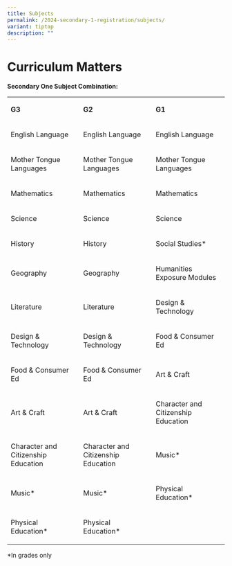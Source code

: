 ```yaml
---
title: Subjects
permalink: /2024-secondary-1-registration/subjects/
variant: tiptap
description: ""
---
```

<h1>Curriculum Matters</h1><p><strong>Secondary One Subject Combination:</strong></p><table><tbody><tr><td rowspan="1" colspan="1"><p><strong>G3</strong></p></td><td rowspan="1" colspan="1"><p><strong>G2</strong></p></td><td rowspan="1" colspan="1"><p><strong>G1</strong></p></td></tr><tr><td rowspan="1" colspan="1"><p>English Language</p></td><td rowspan="1" colspan="1"><p>English Language</p></td><td rowspan="1" colspan="1"><p>English Language</p></td></tr><tr><td rowspan="1" colspan="1"><p>Mother Tongue Languages</p></td><td rowspan="1" colspan="1"><p>Mother Tongue Languages</p></td><td rowspan="1" colspan="1"><p>Mother Tongue Languages</p></td></tr><tr><td rowspan="1" colspan="1"><p>Mathematics</p></td><td rowspan="1" colspan="1"><p>Mathematics</p></td><td rowspan="1" colspan="1"><p>Mathematics</p></td></tr><tr><td rowspan="1" colspan="1"><p>Science</p></td><td rowspan="1" colspan="1"><p>Science</p></td><td rowspan="1" colspan="1"><p>Science</p></td></tr><tr><td rowspan="1" colspan="1"><p>History</p></td><td rowspan="1" colspan="1"><p>History</p></td><td rowspan="1" colspan="1"><p>Social Studies*</p></td></tr><tr><td rowspan="1" colspan="1"><p>Geography</p></td><td rowspan="1" colspan="1"><p>Geography</p></td><td rowspan="1" colspan="1"><p>Humanities Exposure Modules</p></td></tr><tr><td rowspan="1" colspan="1"><p>Literature</p></td><td rowspan="1" colspan="1"><p>Literature</p></td><td rowspan="1" colspan="1"><p>Design &amp; Technology</p></td></tr><tr><td rowspan="1" colspan="1"><p>Design &amp; Technology</p></td><td rowspan="1" colspan="1"><p>Design &amp; Technology</p></td><td rowspan="1" colspan="1"><p>Food &amp; Consumer Ed</p></td></tr><tr><td rowspan="1" colspan="1"><p>Food &amp; Consumer Ed</p></td><td rowspan="1" colspan="1"><p>Food &amp; Consumer Ed</p></td><td rowspan="1" colspan="1"><p>Art &amp; Craft</p></td></tr><tr><td rowspan="1" colspan="1"><p>Art &amp; Craft</p></td><td rowspan="1" colspan="1"><p>Art &amp; Craft</p></td><td rowspan="1" colspan="1"><p>Character and Citizenship Education</p></td></tr><tr><td rowspan="1" colspan="1"><p>Character and Citizenship Education</p></td><td rowspan="1" colspan="1"><p>Character and Citizenship Education</p></td><td rowspan="1" colspan="1"><p>Music*</p></td></tr><tr><td rowspan="1" colspan="1"><p>Music*</p></td><td rowspan="1" colspan="1"><p>Music*</p></td><td rowspan="1" colspan="1"><p>Physical Education*</p></td></tr><tr><td rowspan="1" colspan="1"><p>Physical Education*</p></td><td rowspan="1" colspan="1"><p>Physical Education*</p></td><td rowspan="1" colspan="1"><p>&nbsp;</p></td></tr></tbody></table><p>*In grades only</p>